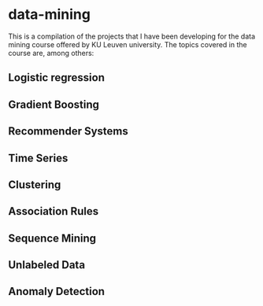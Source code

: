 # data-mining

This is a compilation of the projects that I have been developing for the data mining course offered by KU Leuven university.
The topics covered in the course are, among others:
## Logistic regression
## Gradient Boosting
## Recommender Systems
## Time Series
## Clustering
## Association Rules
## Sequence Mining
## Unlabeled Data
## Anomaly Detection
